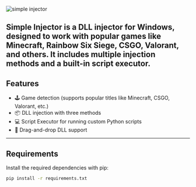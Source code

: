 
![simple injector](https://github.com/user-attachments/assets/000f03c6-fd0b-413d-b647-4ef84bb5c41c)


**Simple Injector** is a DLL injector for Windows, designed to work with popular games like Minecraft, Rainbow Six Siege, CSGO, Valorant, and others. It includes multiple injection methods and a built-in script executor.
---

## Features

- 🕹️ Game detection (supports popular titles like Minecraft, CSGO, Valorant, etc.)
- 📦 DLL injection with three methods
- 💻 Script Executor for running custom Python scripts
- 📁 Drag-and-drop DLL support

---

## Requirements

Install the required dependencies with pip:

```bash
pip install -r requirements.txt
